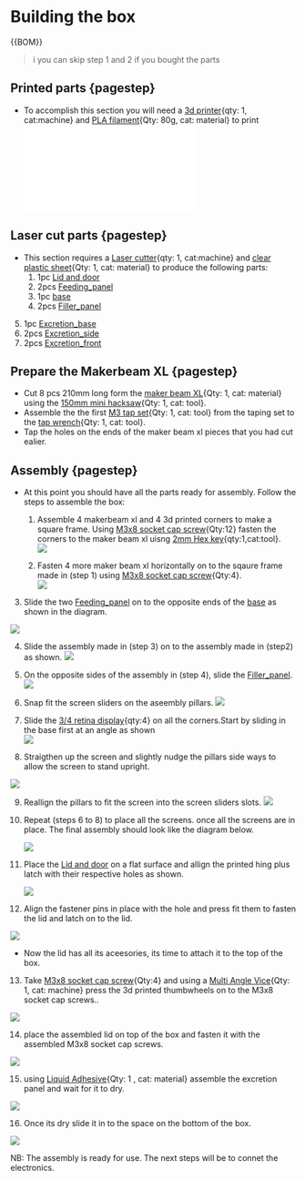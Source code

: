 
[3d printer]:Parts.yaml#3dprinter
[Laser cutter]:Parts.yaml#Lasercutter
[clear plastic sheet]:Parts.yaml#ClearSheet
[maker beam XL]:Parts.yaml#MakerBeamXL
[150mm mini hacksaw]:Parts.yaml#Hacksaw
[M3 tap set]:Parts.yaml#M3tapset
[tap wrench]:Parts.yaml#Tapwrench
[PLA filament]:Parts.yaml#PLAfilament
[M3x8 socket cap screw]:Parts.yaml#M3X8mmSocketcap
[Multi Angle Vice]:Parts.yaml#vice
[Liquid Adhesive]:Parts.yaml#Adhesive
 [2mm Hex key]:Parts.yaml#2mmHexkey
[3/4 retina display]:Parts.yaml#Display

# Building the box

{{BOM}}
>i you can skip step 1 and 2 if you bought the parts

## Printed parts {pagestep}
  + To accomplish this section you will need a [3d printer]{qty: 1, cat:machine} and [PLA filament]{Qty: 80g, cat: material} to print 
![.](../hardware/models/Allparts.stl)


## Laser cut parts {pagestep}
 + This section requires a [Laser cutter]{qty: 1, cat:machine} and [clear plastic sheet]{Qty: 1, cat: material} to produce the following parts:
     1. 1pc [Lid and door](../hardware/models/lid.svg)           
   2. 2pcs [Feeding_panel](../hardware/models/Feeding_panel.svg)            
   3. 1pc [base](../hardware/models/Base.svg)
   4.  2pcs [Filler_panel](../hardware/models/Excrete_side.svg)
  5. 1pc [Excretion_base](../hardware/models/Excrete_bottom.svg)
  6. 2pcs [Excretion_side](../hardware/models/Excrete_side.svg)
  7. 2pcs [Excretion_front](../hardware/models/Excrete_front_back.svg)


## Prepare the Makerbeam XL {pagestep}
+  Cut 8 pcs 210mm long form the [maker beam XL]{Qty: 1, cat: material}  using the [150mm mini hacksaw]{Qty: 1, cat: tool}.
+ Assemble the the first [M3 tap set]{Qty: 1, cat: tool} from the taping set to the [tap wrench]{Qty: 1, cat: tool}.
+ Tap the holes on the ends of the maker beam xl pieces that you had cut  ealier.




## Assembly {pagestep}
+ At this point you should have all the parts ready for assembly. Follow the steps to assemble the box:
   
   1. Assemble 4 makerbeam xl and 4 3d printed corners to make a square frame. Using [M3x8 socket cap screw]{Qty:12} fasten the corners to the maker beam xl uisng [2mm Hex key]{qty:1,cat:tool}.   
      ![](images/Square_frame.PNG)

  2. Fasten 4 more maker beam xl horizontally on to the sqaure frame made in (step 1) using [M3x8 socket cap screw]{Qty:4}.  
     ![](images/Square_framewithpillars.PNG)


 3. Slide the two [Feeding_panel](models/Feeding_panel.svg)   on to the opposite ends of the [base](models/Base.svg) as shown in the diagram.
      
 ![](images/Base_feedingpanel.PNG)


 4. Slide the assembly made in (step 3) on to the assembly made in (step2) as shown.
    ![](images/Ass1.PNG)

 5. On the opposite sides of the assembly in (step 4), slide the  [Filler_panel](models/Excrete_side.svg). 
   ![](images/Ass2.PNG)

 6. Snap fit the screen sliders on the aseembly pillars. 
   ![](images/Ass3.PNG)

7. Slide the [3/4 retina display]{qty:4} on all the corners.Start by sliding in the base first at an angle as shown  
   ![](images/Ass4.PNG)

8. Straigthen up the screen and slightly nudge the pillars side ways to allow the screen to stand upright. 
    
 ![](images/Ass4.1.PNG)

9. Reallign the pillars to fit the screen into the screen sliders slots. 
  ![](images/Ass4.2.PNG)

10. Repeat (steps 6 to 8) to place all the screens. once all the screens are in place. The final assembly should look like the diagram below. 
     
    ![](images/Assembled_screens.PNG)

11. Place the  [Lid and door](models/lid.svg)  on a flat surface and allign the printed hing plus latch with their respective holes as shown.
     
       ![](images/lid1.PNG) 

12. Align the fastener pins in place with the hole and press fit them to fasten the lid and latch on to the lid. 

   ![](images/lid2.PNG)


   + Now the lid has all its aceesories, its time to attach it to the top of the box.


13. Take [M3x8 socket cap screw]{Qty:4} and using a [Multi Angle Vice]{Qty: 1, cat: machine} press the 3d printed thumbwheels on to the M3x8 socket cap screws..

![](images/thumb_screw.PNG)

14. place the assembled lid on top of the box and fasten it with the assembled M3x8 socket cap screws.

 ![](images/fullass1.PNG)

15. using [Liquid Adhesive]{Qty: 1 , cat: material} assemble the excretion panel and wait for it to dry. 

![](images/Excrete_tray.PNG)


16. Once its dry slide it in to the space on the bottom of the box.

![](images/Final.PNG)

NB: The assembly is ready for use. The next steps will be to connet  the electronics.





